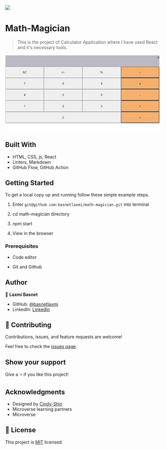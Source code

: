 ![](https://img.shields.io/badge/Microverse-blueviolet)

# Math-Magician
> This is the project of Calculator Application where I have used React and it's necessary tools.

![screenshot](./src/images/screenshot.png)




## Built With

- HTML, CSS, js, React
- Linters, Markdown
- GitHub Flow, GitHub Action


 ## Getting Started

To get a local copy up and running follow these simple example steps.

1) Enter `git@github.com:basnetlaxmi/math-magician.git` into terminal

2) cd math-magician directory
3) npm start
4) View in the browser




### Prerequisites

- Code editor

- Git and Github

## Author

👤 **Laxmi Basnet**

- GitHub: [@basnetlaxmi](https://github.com/basnetlaxmi)
- LinkedIn: [LinkedIn](https://np.linkedin.com/in/laxmi-basnet-b22403131)

## 🤝 Contributing

Contributions, issues, and feature requests are welcome!

Feel free to check the [issues page](../../issues/).

## Show your support

Give a ⭐️ if you like this project!

## Acknowledgments

- Designed by [Cindy-Shin](https://www.behance.net/gallery/29845175/CC-Global-Summit-2015)
- Microverse learning partners
- Microverse


## 📝 License

This project is [MIT](./MIT.md) licensed.
